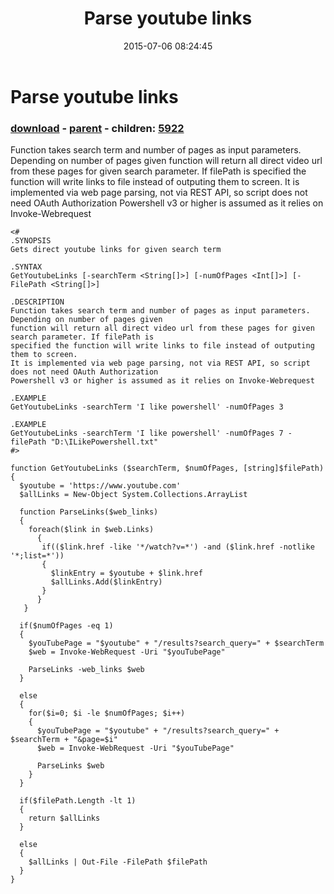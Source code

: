 ﻿---
pid:            5918
poster:         Syslq
title:          Parse youtube links
date:           2015-07-06 08:24:45
format:         posh
parent:         5917
parent:         5917
children:       5922
---

# Parse youtube links

### [download](5918.ps1) - [parent](5917.md) - children: [5922](5922.md)

Function takes search term and number of pages as input parameters. Depending on number of pages given
function will return all direct video url from these pages for given search parameter. If filePath is 
specified the function will write links to file instead of outputing them to screen.
It is implemented via web page parsing, not via REST API, so script does not need OAuth Authorization
Powershell v3 or higher is assumed as it relies on Invoke-Webrequest


```posh
<#
.SYNOPSIS
Gets direct youtube links for given search term

.SYNTAX
GetYoutubeLinks [-searchTerm <String[]>] [-numOfPages <Int[]>] [-FilePath <String[]>]

.DESCRIPTION
Function takes search term and number of pages as input parameters. Depending on number of pages given
function will return all direct video url from these pages for given search parameter. If filePath is 
specified the function will write links to file instead of outputing them to screen.
It is implemented via web page parsing, not via REST API, so script does not need OAuth Authorization
Powershell v3 or higher is assumed as it relies on Invoke-Webrequest

.EXAMPLE
GetYoutubeLinks -searchTerm 'I like powershell' -numOfPages 3

.EXAMPLE
GetYoutubeLinks -searchTerm 'I like powershell' -numOfPages 7 -filePath "D:\ILikePowershell.txt"
#>

function GetYoutubeLinks ($searchTerm, $numOfPages, [string]$filePath)
{
  $youtube = 'https://www.youtube.com'  
  $allLinks = New-Object System.Collections.ArrayList

  function ParseLinks($web_links)
  {
    foreach($link in $web.Links)
      {
       if(($link.href -like '*/watch?v=*') -and ($link.href -notlike '*;list=*'))
       {
         $linkEntry = $youtube + $link.href
         $allLinks.Add($linkEntry)  
       }      
      }
   }

  if($numOfPages -eq 1)
  {
    $youTubePage = "$youtube" + "/results?search_query=" + $searchTerm
    $web = Invoke-WebRequest -Uri "$youTubePage"
    
    ParseLinks -web_links $web  
  }

  else
  {
    for($i=0; $i -le $numOfPages; $i++)
    {
      $youTubePage = "$youtube" + "/results?search_query=" + $searchTerm + "&page=$i"
      $web = Invoke-WebRequest -Uri "$youTubePage"

      ParseLinks $web     
    }
  }
  
  if($filePath.Length -lt 1)
  {
    return $allLinks
  }

  else
  {
    $allLinks | Out-File -FilePath $filePath
  }
}
```
